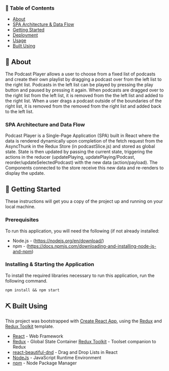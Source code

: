 ### 📝 Table of Contents
- [About](#about)
- [SPA Architecture & Data Flow](#about)
- [Getting Started](#getting_started)
- [Deployment](#deployment)
- [Usage](#usage)
- [Built Using](#built_using)

## 🧐 About <a name = "about"></a>
The Podcast Player allows a user to choose from a fixed list of podcasts and create their own playlist by dragging a podcast over from the left list to the right list. Podcasts in the left list can be played by pressing the play button and paused by pressing it again. When podcasts are dragged over to the right list from the left list, it is removed from the the left list and added to the right list. When a user drags a podcast outside of the boundaries of the right list, it is removed from the removed from the right list and added back to the left list.

### SPA Architecture and Data Flow <a name = "spa_arcitecture"></a>
Podcast Player is a Single-Page Application (SPA) built in React where the data is rendered dynamically upon completion of the fetch request from the AsyncThunk in the Redux Store (in podcastSlice.js) and stored as global state. State is then updated by passing the current state, triggering the actions in the reducer (updatePlaying, updatePlaying/Podcast, reorder/updateSelectedPodcast) with the new data (action/payload). The Components connected to the store receive this new data and re-renders to display the update.

## 🏁 Getting Started <a name = "getting_started"></a>
These instructions will get you a copy of the project up and running on your local machine.

### Prerequisites
To run this application, you will need the following (if not already installed:

* Node.js - (https://nodejs.org/en/download/)
* npm - (https://docs.npmjs.com/downloading-and-installing-node-js-and-npm)

### Installing & Starting the Application <a name = "installing_starting"></a>
To install the required libraries necessary to run this application, run the following command.

```
npm install && npm start
```

## ⛏️ Built Using <a name = "built_using"></a>
This project was bootstrapped with [Create React App](https://github.com/facebook/create-react-app), using the [Redux](https://redux.js.org/) and [Redux Toolkit](https://redux-toolkit.js.org/) template.

- [React](https://reactjs.org/) - Web Framework
- [Redux](https://redux.js.org/) - Global State Container
[Redux Toolkit](https://redux-toolkit.js.org/) - Toolset companion to Redux
- [react-beautiful-dnd](https://github.com/atlassian/react-beautiful-dnd) - Drag and Drop Lists in React
- [NodeJs](https://nodejs.org/en/) - JavaScript Runtime Environment
- [npm](https://www.npmjs.com/) - Node Package Manager
